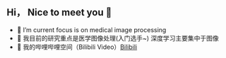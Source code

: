 ## Hi， Nice to meet you 👋
- 🔭 I’m current focus is on medical image processing  
- 🧡 我目前的研究重点是医学图像处理(入门选手~) 深度学习主要集中于图像  
- 📯 我的哔哩哔哩空间（Bilibili Video）[Bilibili]([https://www.runoob.com](https://space.bilibili.com/442360831?spm_id_from=333.1007.0.0)) 


